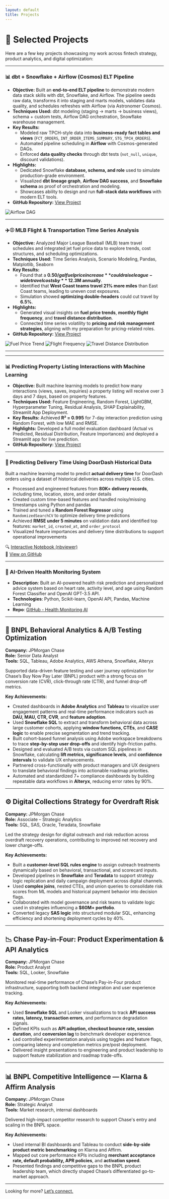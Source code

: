```yaml
---
layout: default
title: Projects
---
```


# 📂 Selected Projects

Here are a few key projects showcasing my work across fintech strategy, product analytics, and digital optimization:

---

### 📊 dbt + Snowflake + Airflow (Cosmos) ELT Pipeline

- **Objective:** Built an **end-to-end ELT pipeline** to demonstrate modern data stack skills with dbt, Snowflake, and Airflow. The pipeline seeds raw data, transforms it into staging and marts models, validates data quality, and schedules refreshes with Airflow (via Astronomer Cosmos).  
- **Techniques Used:** dbt modeling (staging → marts → business views), schema + custom tests, Airflow DAG orchestration, Snowflake warehouse management.  
- **Key Results:**  
  - Modeled raw TPCH-style data into **business-ready fact tables and views** (`FCT_ORDERS`, `INT_ORDER_ITEMS_SUMMARY`, `STG_TPCH_ORDERS`).  
  - Automated pipeline scheduling in **Airflow** with Cosmos-generated DAGs.  
  - Enforced **data quality checks** through dbt tests (`not_null`, `unique`, discount validations).  
- **Highlights:**  
  - Dedicated Snowflake **database, schema, and role** used to simulate production-grade environment.  
  - Visualized **dbt lineage graph**, **Airflow DAG success**, and **Snowflake schema** as proof of orchestration and modeling.  
  - Showcases ability to design and run **full-stack data workflows** with modern ELT tools.  
- **GitHub Repository:** [View Project](https://github.com/RaisyXu/dbt-snowflake-airflow-demo)

![Airflow DAG](https://github.com/RaisyXu/dbt-snowflake-airflow-demo/blob/main/airflow_dag.png?raw=true)


---

### ✈️⚾ MLB Flight & Transportation Time Series Analysis

- **Objective:** Analyzed Major League Baseball (MLB) team travel schedules and integrated jet fuel price data to explore trends, cost structures, and scheduling optimizations.  
- **Techniques Used:** Time Series Analysis, Scenario Modeling, Pandas, Matplotlib, Seaborn  
- **Key Results:**  
  - Found that a **$0.50/gal fuel price increase** could raise league-wide travel costs by **~$12.3M annually**.  
  - Identified that **West Coast teams travel 21% more miles** than East Coast teams, leading to uneven cost exposures.  
  - Simulation showed **optimizing double-headers** could cut travel by **6.5%**.  
- **Highlights:**  
  - Generated visual insights on **fuel price trends**, **monthly flight frequency**, and **travel distance distribution**.  
  - Connected time series volatility to **pricing and risk management strategies**, aligning with my preparation for pricing-related roles.  
- **GitHub Repository:** [View Project](https://github.com/RaisyXu/mlb_flight_analysis)

![Fuel Price Trend](https://github.com/RaisyXu/mlb_flight_analysis/blob/main/fuel_price_trend.png?raw=true)
![Flight Frequency](https://github.com/RaisyXu/mlb_flight_analysis/blob/main/flight_frequency.png?raw=true)
![Travel Distance Distribution](https://github.com/RaisyXu/mlb_flight_analysis/blob/main/travel_distance_distribution.png?raw=true)

---
---


### 📊 Predicting Property Listing Interactions with Machine Learning

- **Objective:** Built machine learning models to predict how many interactions (views, saves, inquiries) a property listing will receive over 3 days and 7 days, based on property features.
- **Techniques Used:** Feature Engineering, Random Forest, LightGBM, Hyperparameter Tuning, Residual Analysis, SHAP Explainability, Streamlit App Deployment.
- **Key Results:** Achieved **R² = 0.995** for 7-day interaction prediction using Random Forest, with low MAE and RMSE.
- **Highlights:** Developed a full model evaluation dashboard (Actual vs Predicted, Residual Distribution, Feature Importances) and deployed a Streamlit app for live prediction.
- **GitHub Repository:** [View Project](https://github.com/RaisyXu/Predicting-Property-Listing-Interactions)

---

### 🛵 Predicting Delivery Time Using DoorDash Historical Data

Built a machine learning model to predict **actual delivery time** for DoorDash orders using a dataset of historical deliveries across multiple U.S. cities.

- Processed and engineered features from **80K+ delivery records**, including time, location, store, and order details
- Created custom time-based features and handled noisy/missing timestamps using Python and pandas
- Trained and tuned a **Random Forest Regressor** using `RandomizedSearchCV` to optimize delivery time predictions
- Achieved **RMSE under 5 minutes** on validation data and identified top features: `market_id`, `created_at`, and `order_protocol`
- Visualized feature importances and delivery time distributions to support operational improvements

🔍 [Interactive Notebook (nbviewer)](https://nbviewer.org/github/RaisyXu/jupyter-notebooks/blob/main/doordash_delivery_time.ipynb)  
📂 [View on GitHub](https://github.com/raisyxu/jupyter-notebooks/blob/main/doordash_delivery_time.ipynb)


---

### 🧠 AI-Driven Health Monitoring System
- **Description**: Built an AI-powered health risk prediction and personalized advice system based on heart rate, activity level, and age using Random Forest Classifier and OpenAI GPT-3.5 API.
- **Technologies**: Python, Scikit-learn, OpenAI API, Pandas, Machine Learning
- **Repo**: [GitHub - Health Monitoring AI](https://github.com/RaisyXu/health-monitoring-ai)

---

## 🧠 BNPL Behavioral Analytics & A/B Testing Optimization  
**Company:** JPMorgan Chase  
**Role:** Senior Data Analyst  
**Tools:** SQL, Tableau, Adobe Analytics, AWS Athena, Snowflake, Alteryx  

Supported data-driven feature testing and user journey optimization for Chase’s Buy Now Pay Later (BNPL) product with a strong focus on conversion rate (CVR), click-through rate (CTR), and funnel drop-off metrics.

**Key Achievements:**
- Created dashboards in **Adobe Analytics** and **Tableau** to visualize user engagement patterns and real-time performance indicators such as **DAU, MAU, CTR, CVR**, and **feature adoption**.
- Used **Snowflake SQL** to extract and transform behavioral data across large customer cohorts, applying **window functions, CTEs**, and **CASE logic** to enable precise segmentation and trend tracking.
- Built cohort-based funnel analysis using Adobe workspace breakdowns to trace **step-by-step user drop-offs** and identify high-friction paths.
- Designed and evaluated A/B tests via custom SQL pipelines in Snowflake, calculating **lift metrics, significance levels**, and **confidence intervals** to validate UX enhancements.
- Partnered cross-functionally with product managers and UX designers to translate behavioral findings into actionable roadmap priorities.
- Automated and standardized 7+ compliance dashboards by building repeatable data workflows in **Alteryx**, reducing error rates by 90%.

---

## ⚙️ Digital Collections Strategy for Overdraft Risk  
**Company:** JPMorgan Chase  
**Role:** Associate – Strategic Analytics  
**Tools:** SQL, SAS, Oracle, Teradata, Snowflake  

Led the strategy design for digital outreach and risk reduction across overdraft recovery operations, contributing to improved net recovery and lower charge-offs.

**Key Achievements:**
- Built a **customer-level SQL rules engine** to assign outreach treatments dynamically based on behavioral, transactional, and scorecard inputs.
- Developed pipelines in **Snowflake** and **Teradata** to support strategy logic replication and daily campaign deployment across digital channels.
- Used **complex joins**, nested CTEs, and union queries to consolidate risk scores from ML models and historical payment behavior into decision flags.
- Collaborated with model governance and risk teams to validate logic used in strategies influencing a **$60M+ portfolio**.
- Converted legacy **SAS logic** into structured modular SQL, enhancing efficiency and shortening deployment cycles by 40%.

---

## 📉 Chase Pay-in-Four: Product Experimentation & API Analytics  
**Company:** JPMorgan Chase  
**Role:** Product Analyst  
**Tools:** SQL, Looker, Snowflake  

Monitored real-time performance of Chase’s Pay-in-Four product infrastructure, supporting both backend integration and user experience tracking.

**Key Achievements:**
- Used **Snowflake SQL** and Looker visualizations to track **API success rates, latency, transaction errors**, and performance degradation signals.
- Defined KPIs such as **API adoption, checkout bounce rate, session duration**, and **conversion lag** to benchmark developer experience.
- Led controlled experimentation analysis using toggles and feature flags, comparing latency and completion metrics pre/post deployment.
- Delivered insight presentations to engineering and product leadership to support feature stabilization and roadmap trade-offs.

---

## 📊 BNPL Competitive Intelligence — Klarna & Affirm Analysis  
**Company:** JPMorgan Chase  
**Role:** Strategic Analyst  
**Tools:** Market research, internal dashboards  

Delivered high-impact competitor research to support Chase's entry and scaling in the BNPL space.

**Key Achievements:**
- Used internal BI dashboards and Tableau to conduct **side-by-side product metric benchmarking** on Klarna and Affirm.
- Mapped out core performance KPIs including **merchant acceptance rate, default probability, APR policies**, and **activation speed**.
- Presented findings and competitive gaps to the BNPL product leadership team, which directly shaped Chase’s differentiated go-to-market approach.

---


Looking for more? [Let’s connect.](mailto:raisy_xu@outlook.com)
